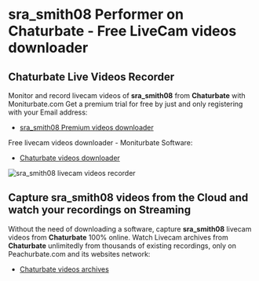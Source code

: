 # sra_smith08 Performer on Chaturbate - Free LiveCam videos downloader

## Chaturbate Live Videos Recorder

Monitor and record livecam videos of **sra_smith08** from **Chaturbate** with Moniturbate.com
Get a premium trial for free by just and only registering with your Email address:
* [sra_smith08 Premium videos downloader](https://moniturbate.com/request-demo-licence-key.html)

Free livecam videos downloader - Moniturbate Software:
* [Chaturbate videos downloader](https://moniturbate.com/moniturbate-download-software.html)

![sra_smith08 livecam videos recorder](https://peachurnet.com/templates/moniturbate-software.png)


## Capture sra_smith08 videos from the Cloud and watch your recordings on Streaming

Without the need of downloading a software, capture **sra_smith08** livecam videos from **Chaturbate** 100% online.
Watch Livecam archives from **Chaturbate** unlimitedly from thousands of existing recordings, only on Peachurbate.com and its websites network:
* [Chaturbate videos archives](https://peachurnet.com/)